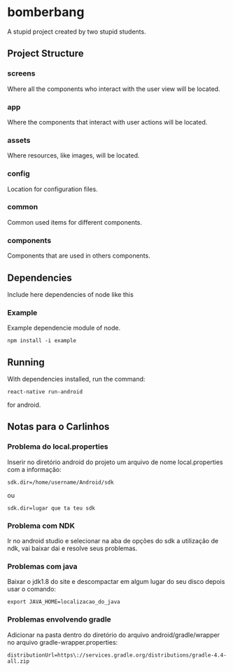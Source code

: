 # bomberbang

A stupid project created by two stupid students.

## Project Structure

### screens

Where all the components who interact with the user view will be located.

### app

Where the components that interact with user actions will be located.

### assets

Where resources, like images, will be located.

### config

Location for configuration files.

### common

Common used items for different components.

### components

Components that are used in others components.

## Dependencies

Include here dependencies of node like this

### Example

Example dependencie module of node.

```
npm install -i example
```

## Running

With dependencies installed, run the command:

```
react-native run-android
```

for android.

## Notas para o Carlinhos

### Problema do local.properties

Inserir no diretório android do projeto um arquivo de nome local.properties com a informação:

```
sdk.dir=/home/username/Android/sdk
```

ou

```
sdk.dir=lugar que ta teu sdk
```

### Problema com NDK

Ir no android studio e selecionar na aba de opções do sdk a utilização de ndk, vai baixar dai e resolve seus problemas.

### Problemas com java

Baixar o jdk1.8 do site e descompactar em algum lugar do seu disco depois usar o comando:

```
export JAVA_HOME=localizacao_do_java
```

### Problemas envolvendo gradle

Adicionar na pasta dentro do diretório do arquivo android/gradle/wrapper no arquivo gradle-wrapper.properties:

```
distributionUrl=https\://services.gradle.org/distributions/gradle-4.4-all.zip
```
